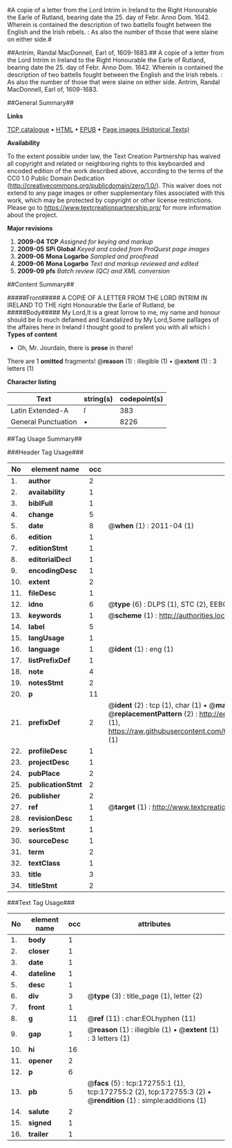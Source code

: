 #A copie of a letter from the Lord Intrim in Ireland to the Right Honourable the Earle of Rutland, bearing date the 25. day of Febr. Anno Dom. 1642. Wherein is contained the description of two battells fought between the English and the Irish rebels. : As also the number of those that were slaine on either side.#

##Antrim, Randal MacDonnell, Earl of, 1609-1683.##
A copie of a letter from the Lord Intrim in Ireland to the Right Honourable the Earle of Rutland, bearing date the 25. day of Febr. Anno Dom. 1642. Wherein is contained the description of two battells fought between the English and the Irish rebels. : As also the number of those that were slaine on either side.
Antrim, Randal MacDonnell, Earl of, 1609-1683.

##General Summary##

**Links**

[TCP catalogue](http://www.ota.ox.ac.uk/tcp/)  • 
[HTML](http://tei.it.ox.ac.uk/tcp/Texts-HTML/free/A75/A75485.html)  • 
[EPUB](http://tei.it.ox.ac.uk/tcp/Texts-EPUB/free/A75/A75485.epub) • 
[Page images (Historical Texts)](https://historicaltexts.jisc.ac.uk/eebo-47682797e)

**Availability**

To the extent possible under law, the Text Creation Partnership has waived all copyright and related or neighboring rights to this keyboarded and encoded edition of the work described above, according to the terms of the CC0 1.0 Public Domain Dedication (http://creativecommons.org/publicdomain/zero/1.0/). This waiver does not extend to any page images or other supplementary files associated with this work, which may be protected by copyright or other license restrictions. Please go to https://www.textcreationpartnership.org/ for more information about the project.

**Major revisions**

1. __2009-04__ __TCP__ *Assigned for keying and markup*
1. __2009-05__ __SPi Global__ *Keyed and coded from ProQuest page images*
1. __2009-06__ __Mona Logarbo__ *Sampled and proofread*
1. __2009-06__ __Mona Logarbo__ *Text and markup reviewed and edited*
1. __2009-09__ __pfs__ *Batch review (QC) and XML conversion*

##Content Summary##

#####Front#####
A COPIE OF A LETTER FROM THE LORD INTRIM IN IRELAND TO THE right Honourable the Earle of Rutland, be
#####Body#####
My Lord,It is a great ſorrow to me, my name and honour should be ſo much defamed and ſcandalized by My Lord,Some paſſages of the affaires here in Ireland I thought good to preſent you with all which i
**Types of content**

  * Oh, Mr. Jourdain, there is **prose** in there!

There are 1 **omitted** fragments! 
 @__reason__ (1) : illegible (1)  •  @__extent__ (1) : 3 letters (1)

**Character listing**


|Text|string(s)|codepoint(s)|
|---|---|---|
|Latin Extended-A|ſ|383|
|General Punctuation|•|8226|

##Tag Usage Summary##

###Header Tag Usage###

|No|element name|occ|attributes|
|---|---|---|---|
|1.|__author__|2||
|2.|__availability__|1||
|3.|__biblFull__|1||
|4.|__change__|5||
|5.|__date__|8| @__when__ (1) : 2011-04 (1)|
|6.|__edition__|1||
|7.|__editionStmt__|1||
|8.|__editorialDecl__|1||
|9.|__encodingDesc__|1||
|10.|__extent__|2||
|11.|__fileDesc__|1||
|12.|__idno__|6| @__type__ (6) : DLPS (1), STC (2), EEBO-CITATION (1), OCLC (1), VID (1)|
|13.|__keywords__|1| @__scheme__ (1) : http://authorities.loc.gov/ (1)|
|14.|__label__|5||
|15.|__langUsage__|1||
|16.|__language__|1| @__ident__ (1) : eng (1)|
|17.|__listPrefixDef__|1||
|18.|__note__|4||
|19.|__notesStmt__|2||
|20.|__p__|11||
|21.|__prefixDef__|2| @__ident__ (2) : tcp (1), char (1)  •  @__matchPattern__ (2) : ([0-9\-]+):([0-9IVX]+) (1), (.+) (1)  •  @__replacementPattern__ (2) : http://eebo.chadwyck.com/downloadtiff?vid=$1&page=$2 (1), https://raw.githubusercontent.com/textcreationpartnership/Texts/master/tcpchars.xml#$1 (1)|
|22.|__profileDesc__|1||
|23.|__projectDesc__|1||
|24.|__pubPlace__|2||
|25.|__publicationStmt__|2||
|26.|__publisher__|2||
|27.|__ref__|1| @__target__ (1) : http://www.textcreationpartnership.org/docs/. (1)|
|28.|__revisionDesc__|1||
|29.|__seriesStmt__|1||
|30.|__sourceDesc__|1||
|31.|__term__|2||
|32.|__textClass__|1||
|33.|__title__|3||
|34.|__titleStmt__|2||


###Text Tag Usage###

|No|element name|occ|attributes|
|---|---|---|---|
|1.|__body__|1||
|2.|__closer__|1||
|3.|__date__|1||
|4.|__dateline__|1||
|5.|__desc__|1||
|6.|__div__|3| @__type__ (3) : title_page (1), letter (2)|
|7.|__front__|1||
|8.|__g__|11| @__ref__ (11) : char:EOLhyphen (11)|
|9.|__gap__|1| @__reason__ (1) : illegible (1)  •  @__extent__ (1) : 3 letters (1)|
|10.|__hi__|16||
|11.|__opener__|2||
|12.|__p__|6||
|13.|__pb__|5| @__facs__ (5) : tcp:172755:1 (1), tcp:172755:2 (2), tcp:172755:3 (2)  •  @__rendition__ (1) : simple:additions (1)|
|14.|__salute__|2||
|15.|__signed__|1||
|16.|__trailer__|1||
